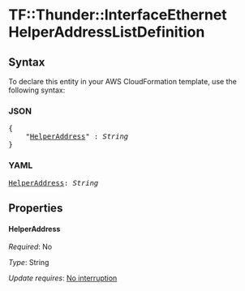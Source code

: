 # TF::Thunder::InterfaceEthernet HelperAddressListDefinition

## Syntax

To declare this entity in your AWS CloudFormation template, use the following syntax:

### JSON

<pre>
{
    "<a href="#helperaddress" title="HelperAddress">HelperAddress</a>" : <i>String</i>
}
</pre>

### YAML

<pre>
<a href="#helperaddress" title="HelperAddress">HelperAddress</a>: <i>String</i>
</pre>

## Properties

#### HelperAddress

_Required_: No

_Type_: String

_Update requires_: [No interruption](https://docs.aws.amazon.com/AWSCloudFormation/latest/UserGuide/using-cfn-updating-stacks-update-behaviors.html#update-no-interrupt)

